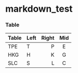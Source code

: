# markdown_test



### Table

|Table|Left|Right|Mid  |
|-----|----|----:|:---:|
|TPE|T|P|E|
|HKG|H|K|G|
|SLC|S|L|C|
